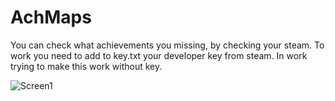 # AchMaps
You can check what achievements you missing, by checking your steam.
To work you need to add to key.txt your developer key from steam.
In work trying to make this work without key.
 
![Screen1](https://user-images.githubusercontent.com/22657127/99882394-692c0400-2c20-11eb-941c-5ba946f4c5ad.JPG)
